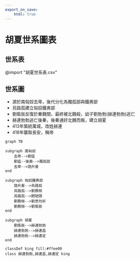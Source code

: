 ```yaml
---
export_on_save:
    html: true
---
```


# 胡夏世系圖表

## 世系表

@import "胡夏世系表.csv"

## 世系圖

- 源於南匈奴去卑，後代分化為獨孤部與鐵弗部
- 烏路孤建立匈奴鐵弗部
- 劉衛辰反復於秦魏間，最終被北魏殺，幼子劉勃勃(赫連勃勃)逃亡
- 赫連勃勃逃亡後秦，後秦通好北魏而叛，建立胡夏
- 413年築統萬城，改姓赫連
- 418年襲取長安，稱帝

```mermaid
graph TB

subgraph 南匈奴
    去卑-->劉猛
    劉猛--後裔-->獨孤部
    去卑-->誥升爰
end

subgraph 匈奴鐵弗部    
    誥升爰-->烏路孤
    烏路孤-->劉務桓
    烏路孤-->閼陋頭
    劉務桓-->劉悉勿祈
    劉務桓-->劉衛辰
end

subgraph 胡夏
    劉衛辰-->赫連勃勃
    赫連勃勃-->赫連昌
    赫連勃勃-->赫連定
end

classDef king fill:#ffee00
class 赫連勃勃,赫連昌,赫連定 king
```